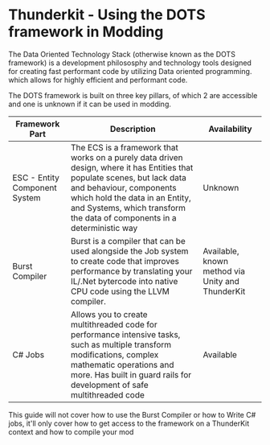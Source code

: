 # Thunderkit - Using the DOTS framework in Modding

The Data Oriented Technology Stack (otherwise known as the DOTS framework) is a development philososphy and technology tools designed for creating fast performant code by utilizing Data oriented programming. which allows for highly efficient and performant code.

The DOTS framework is built on three key pillars, of which 2 are accessible and one is unknown if it can be used in modding.

| Framework Part | Description | Availability |
|--|--|--|
| ESC - Entity Component System | The ECS is a framework that works on a purely data driven design, where it has Entities that populate scenes, but lack data and behaviour, components which hold the data in an Entity, and Systems, which transform the data of components in a deterministic way | Unknown |
| Burst Compiler | Burst is a compiler that can be used alongside the Job system to create code that improves performance by translating your IL/.Net bytercode into native CPU code using the LLVM compiler. | Available, known method via Unity and ThunderKit |
| C# Jobs | Allows you to create multithreaded code for performance intensive tasks, such as multiple transform modifications, complex mathematic operations and more. Has built in guard rails for development of safe multithreaded code | Available |

This guide will not cover how to use the Burst Compiler or how to Write C# jobs, it'll only cover how to get access to the framework on a ThunderKit context and how to compile your mod